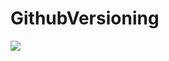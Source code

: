 # GithubVersioning
[![](https://jitpack.io/v/Khurriazafar55/GithubVersioning.svg)](https://jitpack.io/#Khurriazafar55/GithubVersioning)
